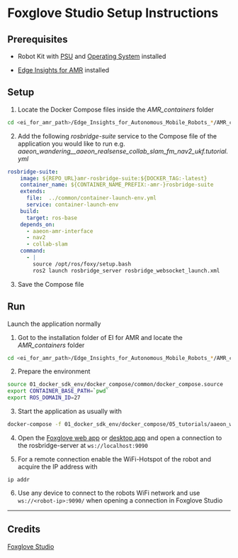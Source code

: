 # Foxglove Studio Setup Instructions
## Prerequisites 

- Robot Kit with [PSU](https://github.com/up-board/up-community/wiki/UP-Robotic-Development-Kit-QSG#power-supply) and [Operating System](https://github.com/up-board/up-community/wiki/UP-Robotic-Development-Kit-QSG#operating-system-installation) installed

- [Edge Insights for AMR](https://www.intel.com/content/www/us/en/develop/documentation/ei4amr-2022-2-get-started-robot-kit/top/download-ei4amr.html) installed


## Setup

1. Locate the Docker Compose files inside the _AMR_containers_ folder
```bash
cd <ei_for_amr_path>/Edge_Insights_for_Autonomous_Mobile_Robots_*/AMR_containers/01_docker_sdk_env/docker_compose/05_tutorials
```


2. Add the following  _rosbridge-suite_ service to the Compose file of the application you would like to run 
e.g. _aaeon_wandering__aaeon_realsense_collab_slam_fm_nav2_ukf.tutorial.yml_
```yml
rosbridge-suite:
    image: ${REPO_URL}amr-rosbridge-suite:${DOCKER_TAG:-latest}
    container_name: ${CONTAINER_NAME_PREFIX:-amr-}rosbridge-suite
    extends:
      file:  ../common/container-launch-env.yml
      service: container-launch-env
    build:
      target: ros-base
    depends_on:
      - aaeon-amr-interface
      - nav2
      - collab-slam
    command:
      - |
        source /opt/ros/foxy/setup.bash
        ros2 launch rosbridge_server rosbridge_websocket_launch.xml
```

3. Save the Compose file

## Run
Launch the application normally
1. Got to the installation folder of EI for AMR and locate the _AMR_containers_ folder

```bash
cd <ei_for_amr_path>/Edge_Insights_for_Autonomous_Mobile_Robots_*/AMR_containers
```

2. Prepare the environment
```bash
source 01_docker_sdk_env/docker_compose/common/docker_compose.source
export CONTAINER_BASE_PATH=`pwd`
export ROS_DOMAIN_ID=27
```
3. Start the application as usually with
```bash
docker-compose -f 01_docker_sdk_env/docker_compose/05_tutorials/aaeon_wandering__aaeon_realsense_collab_slam_fm_nav2_ukf.tutorial.yml up
```

4. Open the [Foxglove web app](https://studio.foxglove.dev/) or [desktop app](https://foxglove.dev/download) and open a connection to the rosbridge-server  at ```ws://localhost:9090``` 

5. For a remote connection enable the WiFi-Hotspot of the robot and acquire the IP address with
```
ip addr
```

6. Use any device to connect to the robots WiFi network and use  ```ws://<robot-ip>:9090/``` when opening a connection in Foxglove Studio




---
## Credits
[Foxglove Studio](https://github.com/foxglove/studio)

